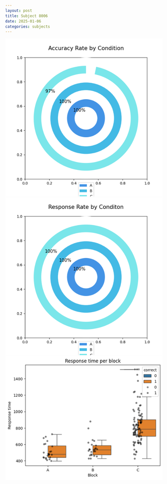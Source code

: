 ```yaml
---
layout: post
title: Subject 8006
date: 2025-01-06
categories: subjects
---
```


![](data/8006/run-12/8006_accuracy_rate.png)
![](data/8006/run-12/8006_response_rate.png)
![](data/8006/run-12/8006_rt.png)

